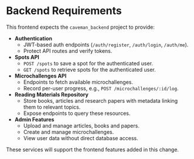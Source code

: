 # Backend Requirements

This frontend expects the `caveman_backend` project to provide:

- **Authentication**
  - JWT-based auth endpoints (`/auth/register`, `/auth/login`, `/auth/me`).
  - Protect API routes and verify tokens.
- **Spots API**
  - `POST /spots` to save a spot for the authenticated user.
  - `GET /spots` to retrieve spots for the authenticated user.
- **Microchallenges API**
  - Endpoints to fetch available microchallenges.
  - Record per-user progress, e.g., `POST /microchallenges/:id/log`.
- **Reading Materials Repository**
  - Store books, articles and research papers with metadata linking them to relevant topics.
  - Expose endpoints to query these resources.
- **Admin Features**
  - Upload and manage articles, books and papers.
  - Create and manage microchallenges.
  - View user data without direct database access.

These services will support the frontend features added in this change.
